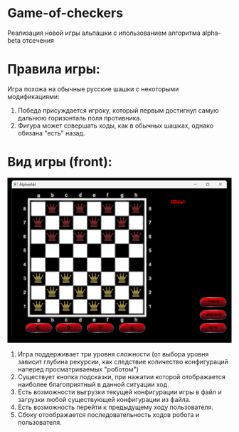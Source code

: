 # Game-of-checkers
Реализация новой игры альпашки с ипользованием алгоритма alpha-beta отсечения

# Правила игры: 

Игра похожа на обычные русские шашки с некоторыми модификациями:
1) Победа присуждается игроку, который первым достигнул самую дальнюю горизонталь поля противника.
2) Фигура  может совершать ходы, как в обычных шашках, однако обязана "есть" назад.
# Вид игры (front):
![alt text](https://github.com/vikamm/Game-of-checkers/blob/main/photo_front.png)
1) Игра поддерживает три уровня сложности (от выбора уровня зависит глубина рекурсии, как следствие количество конфигураций наперед просматриваемых "роботом")
2) Существует кнопка подсказки, при нажатии которой отображается наиболее благоприятный в данной ситуации ход.
3) Есть возможности выгрузки текущей конфигурации игры в файл и загрузки любой существующей конфигурации из файла.
4) Есть возможность перейти к предыдущему ходу пользователя.
5) Сбоку отоображается последовательность ходов робота и пользователя.
